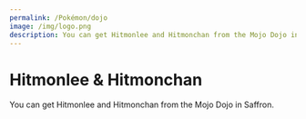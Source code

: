 ```yaml
---
permalink: /Pokémon/dojo
image: /img/logo.png
description: You can get Hitmonlee and Hitmonchan from the Mojo Dojo in Saffron.
---
```


# Hitmonlee & Hitmonchan

You can get Hitmonlee and Hitmonchan from the Mojo Dojo in Saffron.
